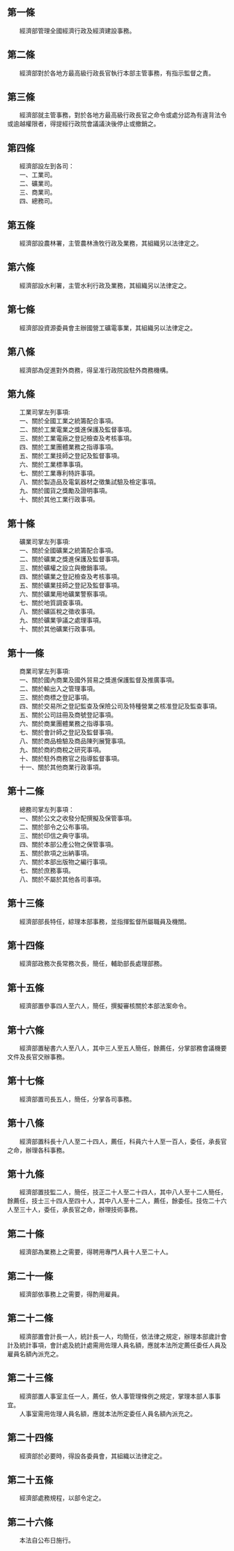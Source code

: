 第一條 
-------
　　經濟部管理全國經濟行政及經濟建設事務。  


第二條 
-------
　　經濟部對於各地方最高級行政長官執行本部主管事務，有指示監督之責。  


第三條 
-------
　　經濟部就主管事務，對於各地方最高級行政長官之命令或處分認為有違背法令或逾越權限者，得提經行政院會議議決後停止或撤銷之。  


第四條 
-------
　　經濟部設左到各司：  
　　一、工業司。  
　　二、礦業司。  
　　三、商業司。  
　　四、總務司。  


第五條 
-------
　　經濟部設農林署，主管農林漁牧行政及業務，其組織另以法律定之。  


第六條 
-------
　　經濟部設水利署，主管水利行政及業務，其組織另以法律定之。  


第七條 
-------
　　經濟部設資源委員會主辦國營工礦電事業，其組織另以法律定之。  


第八條 
-------
　　經濟部為促進對外商務，得呈准行政院設駐外商務機構。  


第九條 
-------
　　工業司掌左列事項:  
　　一、關於全國工業之統籌配合事項。  
　　二、關於工業電業之獎進保護及監督事項。  
　　三、關於工業電廠之登記檢查及考核事項。  
　　四、關於工業團體業務之指導事項。  
　　五、關於工業技師之登記及監督事項。  
　　六、關於工業標準事項。  
　　七、關於工業專利特許事項。  
　　八、關於製造品及電氣器材之徵集試驗及檢定事項。  
　　九、關於國貨之獎勵及證明事項。  
　　十、關於其他工業行政事項。  


第十條 
-------
　　礦業司掌左列事項:  
　　一、關於全國礦業之統籌配合事項。  
　　二、關於礦業之獎進保護及監督事項。  
　　三、關於礦權之設立與撤銷事項。  
　　四、關於礦業之登記檢查及考核事項。  
　　五、關於礦業技師之登記及監督事項。  
　　六、關於礦業用地礦業警察事項。  
　　七、關於地質調查事項。  
　　八、關於礦區稅之徵收事項。  
　　九、關於礦業爭議之處理事項。  
　　十、關於其他礦業行政事項。  


第十一條 
---------
　　商業司掌左列事項:  
　　一、關於國內商業及國外貿易之獎進保護監督及推廣事項。  
　　二、關於輸出入之管理事項。  
　　三、關於商標之登記事項。  
　　四、關於交易所之登記監查及保險公司及特種營業之核准登記及監查事項。  
　　五、關於公司註冊及商號登記事項。  
　　六、關於商業團體業務之指導事項。  
　　七、關於會計師之登記及監督事項。  
　　八、關於商品檢驗及商品陳列展覽事項。  
　　九、關於商約商稅之研究事項。  
　　十、關於駐外商務官之指導監督事項。  
　　十一、關於其他商業行政事項。  


第十二條 
---------
　　總務司掌左列事項：  
　　一、關於公文之收發分配撰擬及保管事項。  
　　二、關於部令之公布事項。  
　　三、關於印信之典守事項。  
　　四、關於本部公產公物之保管事項。  
　　五、關於款項之出納事項。  
　　六、關於本部出版物之編行事項。  
　　七、關於庶務事項。  
　　八、關於不屬於其他各司事項。  


第十三條 
---------
　　經濟部部長特任，綜理本部事務，並指揮監督所屬職員及機關。  


第十四條 
---------
　　經濟部政務次長常務次長，簡任，輔助部長處理部務。  


第十五條 
---------
　　經濟部置參事四人至六人，簡任，撰擬審核關於本部法案命令。  


第十六條 
---------
　　經濟部置秘書六人至八人，其中三人至五人簡任，餘薦任，分掌部務會議機要文件及長官交辦事務。  


第十七條 
---------
　　經濟部置司長五人，簡任，分掌各司事務。  


第十八條 
---------
　　經濟部置科長十八人至二十四人，薦任，科員六十人至一百人，委任，承長官之命，辦理各科事務。  


第十九條 
---------
　　經濟部置技監二人，簡任，技正二十人至二十四人，其中八人至十二人簡任，餘薦任，技士三十四人至四十人，其中八人至十二人，薦任，餘委任。技佐二十六人至三十人，委任，承長官之命，辦理技術事務。  


第二十條 
---------
　　經濟部為業務上之需要，得聘用專門人員十人至二十人。  


第二十一條 
-----------
　　經濟部依事務上之需要，得酌用雇員。  


第二十二條 
-----------
　　經濟部置會計長一人，統計長一人，均簡任，依法律之規定，辦理本部歲計會計及統計事項，會計處及統計處需用佐理人員名額，應就本法所定薦任委任人員及雇員名額內派充之。  


第二十三條 
-----------
　　經濟部置人事室主任一人，薦任，依人事管理條例之規定，掌理本部人事事宜。  
　　人事室需用佐理人員名額，應就本法所定委任人員名額內派充之。  


第二十四條 
-----------
　　經濟部於必要時，得設各委員會，其組織以法律定之。  


第二十五條 
-----------
　　經濟部處務規程，以部令定之。  


第二十六條 
-----------
　　本法自公布日施行。